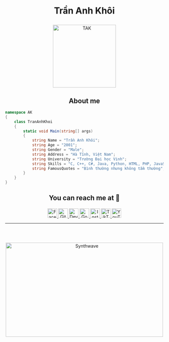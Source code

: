# <p align="center">Trần Anh Khôi</p>

<p align="center">
	<a href="https://github.com/trananhkhoi">
	<img src="https://avatars.githubusercontent.com/u/99550496?v=4" width = "200" alt="TAK">
	</a>
</p>

<h2 align="center">About me</h2>

```C#
namespace AK
{
    class TranAnhKhoi
    {
        static void Main(string[] args)
        {
            string Name = "Trần Anh Khôi";
            string Age = "2001";
            string Gender = "Male";
            string Address = "Hà Tĩnh, Việt Nam";
            string University = "Trường Đại học Vinh";
            string Skills = "C, C++, C#, Java, Python, HTML, PHP, JavaScript";
            string FamousQuotes = "Bình thường nhưng không tầm thường";
        }
    }
}
```

## <p align="center">You can reach me at 🌹</p>

<p align="center">
  <a href="https://www.facebook.com/khoitadev">
    <img src="https://www.vectorlogo.zone/logos/facebook/facebook-official.svg" alt="Facebook" height="30" width="30">
  </a>
	
  <a href="https://github.com/trananhkhoi">
    <img src="https://www.vectorlogo.zone/logos/github/github-tile.svg" alt="Github" height="30" width="30">
  </a>
  
  <a href="https://dev.to/trananhkhoi">
    <img src="https://www.vectorlogo.zone/logos/devto/devto-icon.svg" alt="DevTo" height="30" width="30">
  </a>
	
  <!-- <a href="https://www.linkedin.com/in/trananhkhoi/">
    <img src="https://www.vectorlogo.zone/logos/linkedin/linkedin-icon.svg" alt="Linkedin" height="30" width="30">
  </a> -->
  
  <a href="mailto:khoitadev@gmail.com">
    <img src="https://www.vectorlogo.zone/logos/google/google-icon.svg" alt="Google" height="30" width="30">
  </a>
	
  <a href="https://www.instagram.com/trananhkhoi5657/">
    <img src="https://www.vectorlogo.zone/logos/instagram/instagram-icon.svg" alt="Instagram" height="30" width="30">
  </a>
  
  <a href="/https://www.tiktok.com/@khoi_167601">
    <img src="https://raw.githubusercontent.com/gilbarbara/logos/master/logos/tiktok-icon.svg" alt="TikTok" height="30" width="30">
  </a>
  
  <a href="https://www.youtube.com/channel/UCvStEl7lHuGZlCuxtgvNFEQ">
    <img src="https://www.vectorlogo.zone/logos/youtube/youtube-icon.svg" alt="YouTube" height="30" width="30">
  </a>
</p>
</p>

<hr>
<br>

##

<p align="center"><img src="https://thumbs.gfycat.com/GoodnaturedFondGaur-size_restricted.gif" alt="Synthwave" height="300" width="500"></p>

<!DOCTYPE html>
<html lang="en">
  <head>
    <meta charset="UTF-8" />
    <meta
      name="viewport"
      content="width=device-width, 
                   initial-scale=1.0"
    />
    <title>Neon Cursor</title>
    <link href="https://fonts.googleapis.com/css2?family=Montserrat:wght@400;700&display=swap" rel="stylesheet" />
    <style>
      body,
      html,
      #app {
        margin: 0;
        width: 100%;
        height: 100%;
      }

      #app {
        overflow: hidden;
        touch-action: pan-up;
        color: #ffffff;
        font-family: 'Montserrat', sans-serif;
        text-align: center;
        text-shadow: 0 0 5px #ffffff, 0 0 20px #000, 0 0 30px #000;
      }

      #app h1 {
        --fontSize: 60px;
        --lineHeight: 80px;
        width: auto;
        height: calc(2 * var(--lineHeight));
        line-height: var(--lineHeight);
        margin: calc(50vh - var(--lineHeight)) auto 0;
        font-size: var(--fontSize);
        text-transform: uppercase;
      }

      #app a {
        margin-top: 10px;
        display: inline-block;
        text-decoration: none;
        color: #fff;
      }

      #app canvas {
        display: block;
        position: fixed;
        z-index: -1;
        top: 0;
      }
    </style>
  </head>

  <body>
    <div id="app">
      <div id="hero"></div>
    </div>
  </body>
  <script type="module">
    import { neonCursor } from 'https://unpkg.com/threejs-toys@0.0.8/build/threejs-toys.module.cdn.min.js'

    neonCursor({
      el: document.getElementById('app'),
      shaderPoints: 16,
      curvePoints: 80,
      curveLerp: 0.5,
      radius1: 5,
      radius2: 30,
      velocityTreshold: 10,
      sleepRadiusX: 100,
      sleepRadiusY: 100,
      sleepTimeCoefX: 0.0025,
      sleepTimeCoefY: 0.0025,
    })
  </script>
</html>

